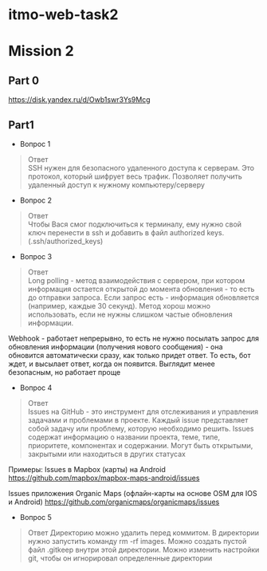 # itmo-web-task2
# Mission 2
## Part 0
https://disk.yandex.ru/d/Owb1swr3Ys9Mcg
## Part1

- Вопрос 1	 
> Ответ  
SSH нужен для безопасного удаленного доступа к серверам. Это протокол, который шифрует весь трафик. Позволяет получить удаленный доступ к нужному компьютеру/серверу

- Вопрос 2	 
> Ответ  
Чтобы Вася смог подключиться к терминалу, ему нужно свой ключ перенести в ssh и добавить в файл authorized keys. (.ssh/authorized_keys)

- Вопрос 3	 
> Ответ  
Long polling - метод взаимодействия с сервером, при котором информация остается открытой до момента обновления - то есть до отправки запроса. Если запрос есть - информация обновляется (например, каждые 30 секунд). Метод хорош можно использовать, если не нужны слишком частые обновления информации.

Webhook - работает непрерывно, то есть не нужно посылать запрос для обновления информации (получения нового сообщения) - она обновится автоматически сразу, как только придет ответ. То есть, бот ждет, и высылает ответ, когда он появится. Выглядит менее безопасным, но работает проще

- Вопрос 4	 
> Ответ  
Issues на GitHub - это инструмент для отслеживания и управления задачами и проблемами в проекте. Каждый issue представляет собой задачу или проблему, которую необходимо решить. Issues содержат информацию о названии проекта, теме, типе, приоритете, компонентах и содержании. Могут быть открытыми, закрытыми или находиться в других статусах

Примеры:
Issues в Mapbox (карты) на Android
https://github.com/mapbox/mapbox-maps-android/issues

Issues приложения Organic Maps (офлайн-карты на основе OSM для IOS и Android)
https://github.com/organicmaps/organicmaps/issues

- Вопрос 5	 
> Ответ
Директорию можно удалить перед коммитом. В директории нужно запустить команду rm -rf images.
Можно создать пустой файл .gitkeep внутри этой директории.
Можно изменить настройки git, чтобы он игнорировал определенные директории
